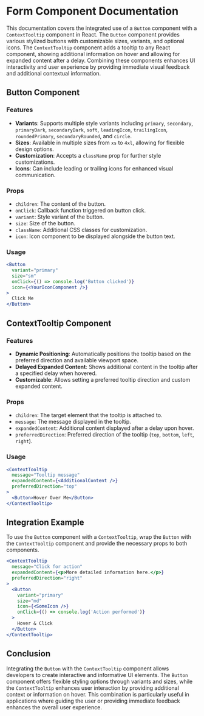 # Form Component Documentation

This documentation covers the integrated use of a `Button` component with a `ContextTooltip` component in React. The `Button` component provides various stylized buttons with customizable sizes, variants, and optional icons. The `ContextTooltip` component adds a tooltip to any React component, showing additional information on hover and allowing for expanded content after a delay. Combining these components enhances UI interactivity and user experience by providing immediate visual feedback and additional contextual information.

## Button Component

### Features

- **Variants**: Supports multiple style variants including `primary`, `secondary`, `primaryDark`, `secondaryDark`, `soft`, `leadingIcon`, `trailingIcon`, `roundedPrimary`, `secondaryRounded`, and `circle`.
- **Sizes**: Available in multiple sizes from `xs` to `4xl`, allowing for flexible design options.
- **Customization**: Accepts a `className` prop for further style customizations.
- **Icons**: Can include leading or trailing icons for enhanced visual communication.

### Props

- `children`: The content of the button.
- `onClick`: Callback function triggered on button click.
- `variant`: Style variant of the button.
- `size`: Size of the button.
- `className`: Additional CSS classes for customization.
- `icon`: Icon component to be displayed alongside the button text.

### Usage

```jsx
<Button
  variant="primary"
  size="sm"
  onClick={() => console.log('Button clicked')}
  icon={<YourIconComponent />}
>
  Click Me
</Button>
```

## ContextTooltip Component

### Features

- **Dynamic Positioning**: Automatically positions the tooltip based on the preferred direction and available viewport space.
- **Delayed Expanded Content**: Shows additional content in the tooltip after a specified delay when hovered.
- **Customizable**: Allows setting a preferred tooltip direction and custom expanded content.

### Props

- `children`: The target element that the tooltip is attached to.
- `message`: The message displayed in the tooltip.
- `expandedContent`: Additional content displayed after a delay upon hover.
- `preferredDirection`: Preferred direction of the tooltip (`top`, `bottom`, `left`, `right`).

### Usage

```jsx
<ContextTooltip
  message="Tooltip message"
  expandedContent={<AdditionalContent />}
  preferredDirection="top"
>
  <Button>Hover Over Me</Button>
</ContextTooltip>
```

## Integration Example

To use the `Button` component with a `ContextTooltip`, wrap the `Button` with the `ContextTooltip` component and provide the necessary props to both components.

```jsx
<ContextTooltip
  message="Click for action"
  expandedContent={<p>More detailed information here.</p>}
  preferredDirection="right"
>
  <Button
    variant="primary"
    size="md"
    icon={<SomeIcon />}
    onClick={() => console.log('Action performed')}
  >
    Hover & Click
  </Button>
</ContextTooltip>
```

## Conclusion

Integrating the `Button` with the `ContextTooltip` component allows developers to create interactive and informative UI elements. The `Button` component offers flexible styling options through variants and sizes, while the `ContextTooltip` enhances user interaction by providing additional context or information on hover. This combination is particularly useful in applications where guiding the user or providing immediate feedback enhances the overall user experience.